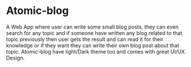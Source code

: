 # Atomic-blog

A Web App where user can write some small blog posts, they can even search for any topic and if someone have written any blog related to that topic previously then user gets the result and can read it for their knowledge or if they want they can write their own blog post about that topic. Atomic-blog have light/Dark theme too and comes with great UI/UX Design.
